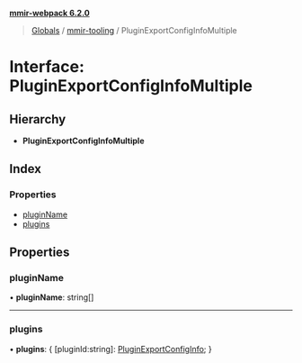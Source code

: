 **[mmir-webpack 6.2.0](../README.md)**

> [Globals](../README.md) / [mmir-tooling](../modules/mmir_tooling.md) / PluginExportConfigInfoMultiple

# Interface: PluginExportConfigInfoMultiple

## Hierarchy

* **PluginExportConfigInfoMultiple**

## Index

### Properties

* [pluginName](mmir_tooling.pluginexportconfiginfomultiple.md#pluginname)
* [plugins](mmir_tooling.pluginexportconfiginfomultiple.md#plugins)

## Properties

### pluginName

•  **pluginName**: string[]

___

### plugins

•  **plugins**: { [pluginId:string]: [PluginExportConfigInfo](mmir_tooling.pluginexportconfiginfo.md);  }
